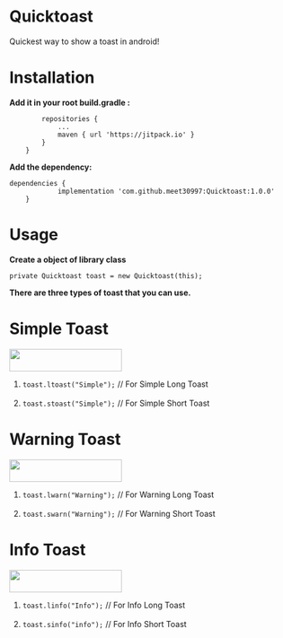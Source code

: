 # Quicktoast
Quickest way to show a toast in android!

# Installation
<b>Add it in your root build.gradle :</b>
``` allprojects {
		repositories {
			...
			maven { url 'https://jitpack.io' }
		}
	}
  ```
<b>Add the dependency:</b>

```
dependencies {
	        implementation 'com.github.meet30997:Quicktoast:1.0.0'
	}
  ```
# Usage
<b>Create a object of library class</b>
```
private Quicktoast toast = new Quicktoast(this);
```
<b> There are three types of toast that you can use.</b>
# Simple Toast
<img src="https://drive.google.com/uc?id=11rv-MeXDTlhPM0c1OtN2ik2OOyEGP1-y" height="40" width="200"></img>
1. ```toast.ltoast("Simple");``` // For Simple Long Toast <br><br>
2. ```toast.stoast("Simple");``` // For Simple Short Toast

# Warning Toast
<img src="https://drive.google.com/uc?id=1xQFKIY0jKdfGM_r0_lkgKZ0OOvhKAO-T" height="40" width="200"></img>
1. ```toast.lwarn("Warning");``` // For Warning Long Toast <br><br>
2. ```toast.swarn("Warning");``` // For Warning Short Toast

# Info Toast
<img src="https://drive.google.com/uc?id=1Pd_AStiX5GiYbd36ssOFvbf_sfxG9fnK" height="40" width="200"></img>
1. ```toast.linfo("Info");``` // For Info Long Toast <br><br>
2. ```toast.sinfo("info");``` // For Info Short Toast

